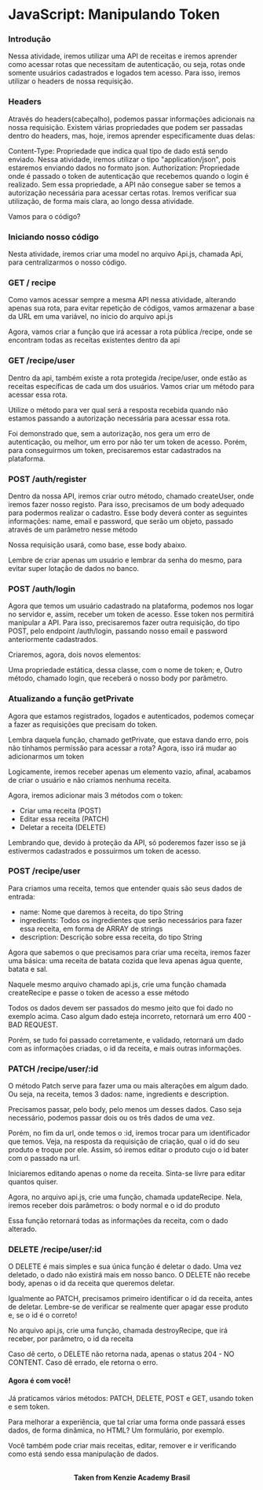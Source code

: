 <h1>JavaScript: Manipulando Token</h1>

<h3>Introdução</h3>
Nessa atividade, iremos utilizar uma API de receitas e iremos aprender como acessar rotas que necessitam de autenticação, ou seja, rotas onde somente usuários cadastrados e logados tem acesso. Para isso, iremos utilizar o headers de nossa requisição.

<h3>Headers</h3>
Através do headers(cabeçalho), podemos passar informações adicionais na nossa requisição. Existem várias propriedades que podem ser passadas dentro do headers, mas, hoje, iremos aprender especificamente duas delas:

Content-Type: Propriedade que indica qual tipo de dado está sendo enviado. Nessa atividade, iremos utilizar o tipo "application/json", pois estaremos enviando dados no formato json.
Authorization: Propriedade onde é passado o token de autenticação que recebemos quando o login é realizado. Sem essa propriedade, a API não consegue saber se temos a autorização necessária para acessar certas rotas. Iremos verificar sua utilização, de forma mais clara, ao longo dessa atividade.

Vamos para o código?

<h3>Iniciando nosso código</h3>
Nesta atividade, iremos criar uma model no arquivo Api.js, chamada Api, para centralizarmos o nosso código.

<h3>GET / recipe</h3>
Como vamos acessar sempre a mesma API nessa atividade, alterando apenas sua rota, para evitar repetição de códigos, vamos armazenar a base da URL em uma variável, no inicio do arquivo api.js

Agora, vamos criar a função que irá acessar a rota pública /recipe, onde se encontram todas as receitas existentes dentro da api

<h3>GET /recipe/user</h3>
Dentro da api, também existe a rota protegida /recipe/user, onde estão as receitas específicas de cada um dos usuários. Vamos criar um método para acessar essa rota.

Utilize o método para ver qual será a resposta recebida quando não estamos passando a autorização necessária para acessar essa rota.

Foi demonstrado que, sem a autorização, nos gera um erro de autenticação, ou melhor, um erro por não ter um token de acesso. Porém, para conseguirmos um token, precisaremos estar cadastrados na plataforma.

<h3>POST /auth/register</h3>
Dentro da nossa API, iremos criar outro método, chamado createUser, onde iremos fazer nosso registo. Para isso, precisamos de um body adequado para podermos realizar o cadastro. Esse body deverá conter as seguintes informações: name, email e password, que serão um objeto, passado através de um parâmetro nesse método

Nossa requisição usará, como base, esse body abaixo.

Lembre de criar apenas um usuário e lembrar da senha do mesmo, para evitar super lotação de dados no banco.

<h3>POST /auth/login</h3>
Agora que temos um usuário cadastrado na plataforma, podemos nos logar no servidor e, assim, receber um token de acesso. Esse token nos permitirá manipular a API. Para isso, precisaremos fazer outra requisição, do tipo POST, pelo endpoint /auth/login, passando nosso email e password anteriormente cadastrados.

Criaremos, agora, dois novos elementos:

Uma propriedade estática, dessa classe, com o nome de token; e,
Outro método, chamado login, que receberá o nosso body por parâmetro.

<h3>Atualizando a função getPrivate</h3>
Agora que estamos registrados, logados e autenticados, podemos começar a fazer as requisições que precisam do token.

Lembra daquela função, chamado getPrivate, que estava dando erro, pois não tínhamos permissão para acessar a rota? Agora, isso irá mudar ao adicionarmos um token

Logicamente, iremos receber apenas um elemento vazio, afinal, acabamos de criar o usuário e não criamos nenhuma receita.

Agora, iremos adicionar mais 3 métodos com o token:

- Criar uma receita (POST)
- Editar essa receita (PATCH)
- Deletar a receita (DELETE)

Lembrando que, devido à proteção da API, só poderemos fazer isso se já estivermos cadastrados e possuirmos um token de acesso.

<h3>POST /recipe/user</h3>
Para criamos uma receita, temos que entender quais são seus dados de entrada:

- name: Nome que daremos à receita, do tipo String
- ingredients: Todos os ingredientes que serão necessários para fazer essa receita, em forma de ARRAY de strings
- description: Descrição sobre essa receita, do tipo String

Agora que sabemos o que precisamos para criar uma receita, iremos fazer uma básica: uma receita de batata cozida que leva apenas água quente, batata e sal.

Naquele mesmo arquivo chamado api.js, crie uma função chamada createRecipe e passe o token de acesso a esse método

Todos os dados devem ser passados do mesmo jeito que foi dado no exemplo acima. Caso algum dado esteja incorreto, retornará um erro 400 - BAD REQUEST.

Porém, se tudo foi passado corretamente, e validado, retornará um dado com as informações criadas, o id da receita, e mais outras informações.

<h3>PATCH /recipe/user/:id</h3>
O método Patch serve para fazer uma ou mais alterações em algum dado. Ou seja, na receita, temos 3 dados: name, ingredients e description.

Precisamos passar, pelo body, pelo menos um desses dados. Caso seja necessário, podemos passar dois ou os três dados de uma vez.

Porém, no fim da url, onde temos o :id, iremos trocar para um identificador que temos. Veja, na resposta da requisição de criação, qual o id do seu produto e troque por ele. Assim, só iremos editar o produto cujo o id bater com o passado na url.

Iniciaremos editando apenas o nome da receita. Sinta-se livre para editar quantos quiser.

Agora, no arquivo api.js, crie uma função, chamada updateRecipe. Nela, iremos receber dois parâmetros: o body normal e o id do produto

Essa função retornará todas as informações da receita, com o dado alterado.

<h3>DELETE /recipe/user/:id</h3>
O DELETE é mais simples e sua única função é deletar o dado. Uma vez deletado, o dado não existirá mais em nosso banco. O DELETE não recebe body, apenas o id da receita que queremos deletar.

Igualmente ao PATCH, precisamos primeiro identificar o id da receita, antes de deletar. Lembre-se de verificar se realmente quer apagar esse produto e, se o id é o correto!

No arquivo api.js, crie uma função, chamada destroyRecipe, que irá receber, por parâmetro, o id da receita

Caso dê certo, o DELETE não retorna nada, apenas o status 204 - NO CONTENT. Caso dê errado, ele retorna o erro.

<h4>Agora é com você!</h4>
Já praticamos vários métodos: PATCH, DELETE, POST e GET, usando token e sem token.

Para melhorar a experiência, que tal criar uma forma onde passará esses dados, de forma dinâmica, no HTML? Um formulário, por exemplo.

Você também pode criar mais receitas, editar, remover e ir verificando como está sendo essa manipulação de dados.
<br>
<br>

<p align="center"><b>Taken from Kenzie Academy Brasil</b></p>
